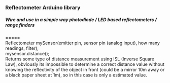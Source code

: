 ### Reflectometer Arduino library
##### Wire and use in a simple way photodiode / LED based reflectometers / range finders
=====
<br>
Reflectometer mySensor(emitter pin, sensor pin (analog input), how many readings, filter);
<br>
mysensor.distance(); 
<br>
Returns some type of distance measurement using ISL (Inverse Square Law), obviously its impossible to determine a correct distance value without knowing the reflectivity of the object in front (could be a mirror 10m away or a black paper sheet at 1m), so in this case is only a estimated value.




